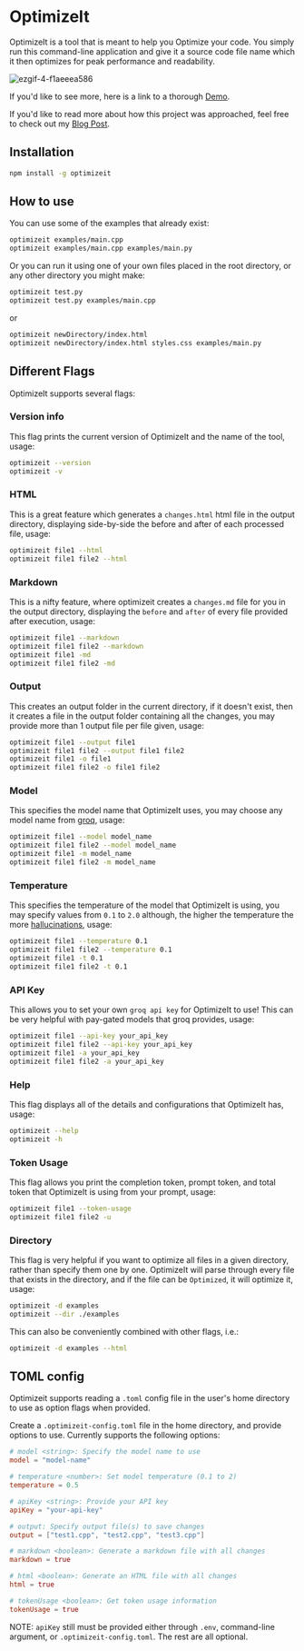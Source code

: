 # OptimizeIt

OptimizeIt is a tool that is meant to help you Optimize your code. You simply run this command-line application and give it a source code file name which it then optimizes for peak performance and readability.

![ezgif-4-f1aeeea586](https://github.com/user-attachments/assets/b5385492-bcd8-4ba9-bc6a-ceef14c43e0c)

If you'd like to see more, here is a link to a thorough [Demo](https://www.youtube.com/watch?v=VFKODkI7xw4).

If you'd like to read more about how this project was approached, feel free to check out my [Blog Post](https://dev.to/majd_almnayer_2101/from-good-to-great-code-with-optimizeit-4p0n).

## Installation

```bash
npm install -g optimizeit
```

## How to use

You can use some of the examples that already exist:

```bash
optimizeit examples/main.cpp
optimizeit examples/main.cpp examples/main.py
```

Or you can run it using one of your own files placed in the root directory, or any other directory you might make:

```bash
optimizeit test.py
optimizeit test.py examples/main.cpp
```

or

```bash
optimizeit newDirectory/index.html
optimizeit newDirectory/index.html styles.css examples/main.py
```

## Different Flags

OptimizeIt supports several flags:

### Version info

This flag prints the current version of OptimizeIt and the name of the tool, usage:

```bash
optimizeit --version
optimizeit -v
```

### HTML

This is a great feature which generates a `changes.html` html file in the output directory, displaying side-by-side the before and after of each processed file, usage:

```bash
optimizeit file1 --html
optimizeit file1 file2 --html
```

### Markdown

This is a nifty feature, where optimizeit creates a `changes.md` file for you in the output directory, displaying the `before` and `after` of every file provided after execution, usage:

```bash
optimizeit file1 --markdown
optimizeit file1 file2 --markdown
optimizeit file1 -md
optimizeit file1 file2 -md
```

### Output

This creates an output folder in the current directory, if it doesn't exist, then it creates a file in the output folder containing all the changes, you may provide more than 1 output file per file given, usage:

```bash
optimizeit file1 --output file1
optimizeit file1 file2 --output file1 file2
optimizeit file1 -o file1
optimizeit file1 file2 -o file1 file2
```

### Model

This specifies the model name that OptimizeIt uses, you may choose any model name from [groq](https://console.groq.com/docs/models), usage:

```bash
optimizeit file1 --model model_name
optimizeit file1 file2 --model model_name
optimizeit file1 -m model_name
optimizeit file1 file2 -m model_name
```

### Temperature

This specifies the temperature of the model that OptimizeIt is using, you may specify values from `0.1` to `2.0` although, the higher the temperature the more [hallucinations](https://www.iguazio.com/glossary/llm-hallucination/), usage:

```bash
optimizeit file1 --temperature 0.1
optimizeit file1 file2 --temperature 0.1
optimizeit file1 -t 0.1
optimizeit file1 file2 -t 0.1
```

### API Key

This allows you to set your own `groq api key` for OptimizeIt to use! This can be very helpful with pay-gated models that groq provides, usage:

```bash
optimizeit file1 --api-key your_api_key
optimizeit file1 file2 --api-key your_api_key
optimizeit file1 -a your_api_key
optimizeit file1 file2 -a your_api_key
```

### Help

This flag displays all of the details and configurations that OptimizeIt has, usage:

```bash
optimizeit --help
optimizeit -h
```

### Token Usage

This flag allows you print the completion token, prompt token, and total token that OptimizeIt is using from your prompt, usage:

```bash
optimizeit file1 --token-usage
optimizeit file1 file2 -u
```

### Directory

This flag is very helpful if you want to optimize all files in a given directory, rather than specify them one by one. OptimizeIt will parse through every file that exists in the directory, and if the file can be `Optimized`, it will optimize it, usage:

```bash
optimizeit -d examples
optimizeit --dir ./examples
```

This can also be conveniently combined with other flags, i.e.:

```bash
optimizeit -d examples --html
```

## TOML config

Optimizeit supports reading a `.toml` config file in the user's home directory to use as option flags when provided.

Create a `.optimizeit-config.toml` file in the home directory, and provide options to use.
Currently supports the following options:

```toml
# model <string>: Specify the model name to use
model = "model-name"

# temperature <number>: Set model temperature (0.1 to 2)
temperature = 0.5

# apiKey <string>: Provide your API key
apiKey = "your-api-key"

# output: Specify output file(s) to save changes
output = ["test1.cpp", "test2.cpp", "test3.cpp"]

# markdown <boolean>: Generate a markdown file with all changes
markdown = true

# html <boolean>: Generate an HTML file with all changes
html = true

# tokenUsage <boolean>: Get token usage information
tokenUsage = true
```

NOTE: `apiKey` still must be provided either through `.env`, command-line argument, or `.optimizeit-config.toml`. The rest are all optional.
